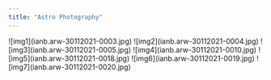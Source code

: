 ```yaml
---
title: "Astro Photography"
---
```


<style>
    p.tagline {
        display: none;
    }
</style>

<div markdown="1" id="photography">
![img1](ianb.arw-30112021-0003.jpg)
![img2](ianb.arw-30112021-0004.jpg)
![img3](ianb.arw-30112021-0005.jpg)
![img4](ianb.arw-30112021-0010.jpg)
![img5](ianb.arw-30112021-0018.jpg)
![img6](ianb.arw-30112021-0019.jpg)
![img7](ianb.arw-30112021-0020.jpg)
<div>